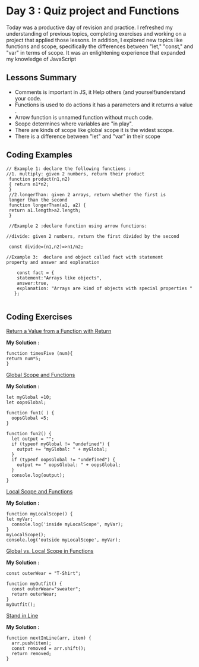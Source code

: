 
# Day 3 : Quiz project and Functions
Today was a productive day of revision and practice. I refreshed my understanding of previous topics, completing exercises and working on a project that applied those lessons. In addition, I explored new topics like functions and scope, specifically the differences between "let," "const," and "var" in terms of scope. It was an enlightening experience that expanded my knowledge of JavaScript

## Lessons Summary
- Comments is important in JS, it Help others (and yourself)understand your code.
- Functions is used to do actions it has a parameters and it returns a value .
-  Arrow function is unnamed function without much code.
- Scope determines where variables are "in play".
- There are kinds of scope like global scope it is the widest scope.
- There is a difference between "let" and "var" in their scope 

## Coding Examples

``` 
// Example 1: declare the following functions :
//1. multiply: given 2 numbers, return their product
 function product(n1,n2)
 { return n1*n2;
 }
 //2.longerThan: given 2 arrays, return whether the first is 
 longer than the second
 function longerThan(a1, a2) {
 return a1.length>a2.length;
 }

 //Example 2 :declare function using arrow functions:

//divide: given 2 numbers, return the first divided by the second
 
 const divide=(n1,n2)=>n1/n2;

//Example 3:  declare and object called fact with statement 
property and answer and explanation 

    const fact = {
    statement:"Arrays like objects",
    answer:true,
    explanation: "Arrays are kind of objects with special properties "
   };


```
## Coding Exercises

[ Return a Value from a Function with Return
](https://www.freecodecamp.org/learn/javascript-algorithms-and-data-structures/basic-javascript/return-a-value-from-a-function-with-return)

**My Solution :** 
```
function timesFive (num){
return num*5;
}

```
[Global Scope and Functions
](https://www.freecodecamp.org/learn/javascript-algorithms-and-data-structures/basic-javascript/global-scope-and-functions)

**My Solution :**
```
let myGlobal =10;
let oopsGlobal;

function fun1( ) {
  oopsGlobal =5;
}

function fun2() {
  let output = "";
  if (typeof myGlobal != "undefined") {
    output += "myGlobal: " + myGlobal;
  }
  if (typeof oopsGlobal != "undefined") {
    output += " oopsGlobal: " + oopsGlobal;
  }
  console.log(output);
}
```
[Local Scope and Functions
](https://www.freecodecamp.org/learn/javascript-algorithms-and-data-structures/basic-javascript/local-scope-and-functions)

**My Solution :** 
```
function myLocalScope() {
let myVar;
  console.log('inside myLocalScope', myVar);
}
myLocalScope();
console.log('outside myLocalScope', myVar);
```

[Global vs. Local Scope in Functions
](https://www.freecodecamp.org/learn/javascript-algorithms-and-data-structures/basic-javascript/global-vs--local-scope-in-functions)

**My Solution :** 
```
const outerWear = "T-Shirt";

function myOutfit() {
  const outerWear="sweater";
  return outerWear;
}
myOutfit();
```
[Stand in Line
](https://www.freecodecamp.org/learn/javascript-algorithms-and-data-structures/basic-javascript/stand-in-line)

**My Solution :** 
```
function nextInLine(arr, item) {
  arr.push(item);
  const removed = arr.shift();
  return removed;
}
```

